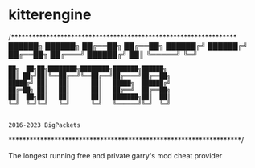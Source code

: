 # kitterengine
/****************************************************************
					██████╗     ██████╗
					██╔══██╗    ██╔══██╗
					██████╔╝    ██████╔╝
					██╔══██╗    ██╔═══╝
					██████╔╝    ██║
					╚═════╝     ╚═╝


	██╗  ██╗██╗████████╗████████╗███████╗██████╗
	██║ ██╔╝██║╚══██╔══╝╚══██╔══╝██╔════╝██╔══██╗
	█████╔╝ ██║   ██║      ██║   █████╗  ██████╔╝
	██╔═██╗ ██║   ██║      ██║   ██╔══╝  ██╔══██╗
	██║  ██╗██║   ██║      ██║   ███████╗██║  ██║
	╚═╝  ╚═╝╚═╝   ╚═╝      ╚═╝   ╚══════╝╚═╝  ╚═╝


	2016-2023 BigPackets
******************************************************************/

The longest running free and private garry's mod cheat provider


